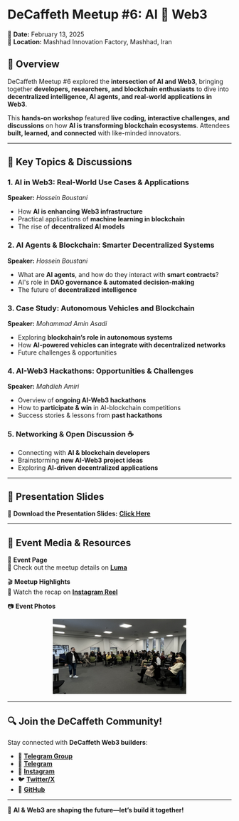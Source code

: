 # **DeCaffeth Meetup #6: AI 🤝 Web3**  

📅 **Date:** February 13, 2025  
📍 **Location:** Mashhad Innovation Factory, Mashhad, Iran  

## 🌟 Overview  

DeCaffeth Meetup #6 explored the **intersection of AI and Web3**, bringing together **developers, researchers, and blockchain enthusiasts** to dive into **decentralized intelligence, AI agents, and real-world applications in Web3**.  

This **hands-on workshop** featured **live coding, interactive challenges, and discussions** on how **AI is transforming blockchain ecosystems**. Attendees **built, learned, and connected** with like-minded innovators.  

---

## 🔹 Key Topics & Discussions  

### 1. **AI in Web3: Real-World Use Cases & Applications**  
**Speaker:** *Hossein Boustani*  

- How **AI is enhancing Web3 infrastructure**  
- Practical applications of **machine learning in blockchain**  
- The rise of **decentralized AI models**  

### 2. **AI Agents & Blockchain: Smarter Decentralized Systems**  
**Speaker:** *Hossein Boustani*  

- What are **AI agents**, and how do they interact with **smart contracts**?  
- AI's role in **DAO governance & automated decision-making**  
- The future of **decentralized intelligence**  

### 3. **Case Study: Autonomous Vehicles and Blockchain**  
**Speaker:** *Mohammad Amin Asadi*  

- Exploring **blockchain’s role in autonomous systems**  
- How **AI-powered vehicles can integrate with decentralized networks**  
- Future challenges & opportunities  

### 4. **AI-Web3 Hackathons: Opportunities & Challenges**  
**Speaker:** *Mahdieh Amiri*  

- Overview of **ongoing AI-Web3 hackathons**  
- How to **participate & win** in AI-blockchain competitions  
- Success stories & lessons from **past hackathons**  

### 5. **Networking & Open Discussion ☕**  

- Connecting with **AI & blockchain developers**  
- Brainstorming **new AI-Web3 project ideas**  
- Exploring **AI-driven decentralized applications**  

---

## 📁 Presentation Slides  
💽 **Download the Presentation Slides:** [**Click Here**](https://docs.google.com/presentation/d/1qK5aDK-vAvXUlIFIauvD_6fZykm8OUJgOkXr1yNMv4I/edit?usp=sharing)  

---

## 📸 Event Media & Resources  

📅 **Event Page**  
🔗 Check out the meetup details on **[Luma](https://lu.ma/a2j9bips)**  

🎬 **Meetup Highlights**  
🔗 Watch the recap on **[Instagram Reel](https://www.instagram.com/reel/DGOLCinAFDz/?igsh=YTRzdGd1cnE4azQ1)**  

📷 **Event Photos**
<p align="center"> <img src="https://github.com/DeCaffeth/DeCaffeth/blob/main/Meetup%236/meetup%236_photo1.jpg" alt="Photo 1" width="300"/> </p>

---

## 🔍 Join the DeCaffeth Community!  

Stay connected with **DeCaffeth Web3 builders**:  

- 💬 **[Telegram Group](https://t.me/+ZLX3NJEAHZYyNjc0)**  
- 📱 **[Telegram](https://t.me/decaffeth)**  
- 📱 **[Instagram](https://www.instagram.com/decaffeth)**  
- 🐦 **[Twitter/X](https://x.com/decaffeth)**  
- 🏢 **[GitHub](https://github.com/decaffeth)**  

---

🚀 **AI & Web3 are shaping the future—let’s build it together!**  
